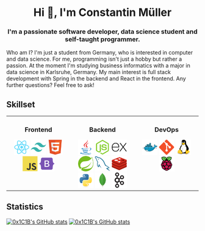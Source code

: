 <h1 align="center">Hi 👋, I'm Constantin Müller</h1>
<h3 align="center">I'm a passionate software developer, data science student and self-taught programmer.</h3>

Who am I? I'm just a student from Germany, who is interested in computer and data science. For me, programming isn't just a hobby but rather a passion.
At the moment I'm studying business informatics with a major in data science in Karlsruhe, Germany. My main interest is full stack development with
Spring in the backend and React in the frontend. Any further questions? Feel free to ask!

## Skillset

<table>
<tr>
<td valign="top" width="33%">

<h3 align="center">Frontend</h3>
<div align="center">
<img src="https://raw.githubusercontent.com/devicons/devicon/master/icons/react/react-original.svg" alt="React" width="40" height="40"/>
<img src="https://raw.githubusercontent.com/devicons/devicon/master/icons/tailwindcss/tailwindcss-plain.svg" alt="Tailwind CSS" width="40" height="40"/>
<img src="https://raw.githubusercontent.com/devicons/devicon/master/icons/html5/html5-original.svg" alt="HTML5" width="40" height="40"/>
<img src="https://raw.githubusercontent.com/devicons/devicon/master/icons/javascript/javascript-original.svg" alt="JavaScript" width="40" height="40"/>
<img src="https://raw.githubusercontent.com/devicons/devicon/master/icons/bootstrap/bootstrap-plain.svg" alt="JavaScript" width="40" height="40"/>
</div>

</td>
<td valign="top" width="33%">

<h3 align="center">Backend</h3>
<div align="center">  
<img src="https://raw.githubusercontent.com/devicons/devicon/master/icons/java/java-original.svg" alt="Java" width="40" height="40"/>
<img src="https://raw.githubusercontent.com/devicons/devicon/master/icons/nodejs/nodejs-original.svg" alt="Node.js" width="40" height="40"/>
<img src="https://raw.githubusercontent.com/devicons/devicon/master/icons/express/express-original.svg" alt="Express" width="40" height="40"/>
<img src="https://raw.githubusercontent.com/devicons/devicon/master/icons/spring/spring-original.svg" alt="Spring" width="40" height="40"/>
<img src="https://raw.githubusercontent.com/devicons/devicon/master/icons/mysql/mysql-original.svg" alt="MySQL" width="40" height="40"/>
<img src="https://raw.githubusercontent.com/devicons/devicon/master/icons/redis/redis-original.svg" alt="Redis" width="40" height="40"/>
<img src="https://raw.githubusercontent.com/devicons/devicon/master/icons/python/python-original.svg" alt="Python" width="40" height="40"/>
<img src="https://raw.githubusercontent.com/devicons/devicon/master/icons/mongodb/mongodb-original.svg" alt="MongoDB" width="40" height="40"/>
<img src="https://raw.githubusercontent.com/devicons/devicon/master/icons/apachekafka/apachekafka-original.svg" alt="Linux" width="40" height="40"/>
</div>

</td>
<td valign="top" width="33%">

<h3 align="center">DevOps</h3>
<div align="center">  
<img src="https://raw.githubusercontent.com/devicons/devicon/master/icons/docker/docker-original.svg" alt="Docker" width="40" height="40"/>
<img src="https://raw.githubusercontent.com/devicons/devicon/master/icons/git/git-original.svg" alt="Git" width="40" height="40"/>
<img src="https://raw.githubusercontent.com/devicons/devicon/master/icons/linux/linux-original.svg" alt="Linux" width="40" height="40"/>
<img src="https://raw.githubusercontent.com/devicons/devicon/master/icons/raspberrypi/raspberrypi-original.svg" alt="Linux" width="40" height="40"/>
</div>

</td>
</tr>
</table>

## Statistics

[![0x1C1B's GitHub stats](https://github-readme-stats.vercel.app/api?username=0x1C1B&count_private=true&show_icons=true)](https://github.com/0x1C1B)
[![0x1C1B's GitHub stats](https://github-readme-stats.vercel.app/api/top-langs/?username=0x1C1B&layout=compact)](https://github.com/0x1C1B)
